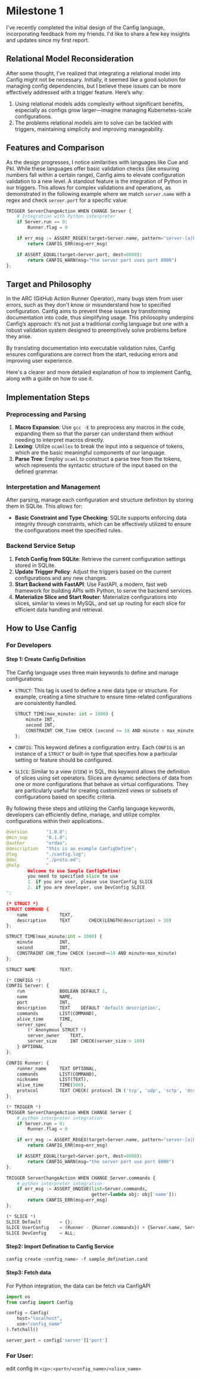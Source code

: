 # Milestone 1

I've recently completed the initial design of the Canfig language, incorporating feedback from my friends. I'd like to share a few key insights and updates since my first report.

## Relational Model Reconsideration
After some thought, I've realized that integrating a relational model into Canfig might not be necessary. Initially, it seemed like a good solution for managing config dependencies, but I believe these issues can be more effectively addressed with a trigger feature. Here’s why:
1. Using relational models adds complexity without significant benefits, especially as configs grow larger—imagine managing Kubernetes-scale configurations.
2. The problems relational models aim to solve can be tackled with triggers, maintaining simplicity and improving manageability.

## Features and Comparison
As the design progresses, I notice similarities with languages like Cue and Pkl. While these languages offer basic validation checks (like ensuring numbers fall within a certain range), Canfig aims to elevate configuration validation to a new level. A standout feature is the integration of Python in our triggers. This allows for complex validations and operations, as demonstrated in the following example where we match `server.name` with a regex and check `server.port` for a specific value:

```python
TRIGGER ServerChangeAction WHEN CHANGE Server {
    # Integration with Python interpreter
    if Server.run == 0:
        Runner.flag = 0

    if err_msg := ASSERT_REGEX(target=Server.name, pattern="server-[a|b|c]"):
        return CANFIG_ERR(msg=err_msg)

    if ASSERT_EQUAL(target=Server.port, dest=8000):
        return CANFIG_WARN(msg="the server port uses port 8000")
};
```

## Target and Philosophy
In the ARC (GitHub Action Runner Operator), many bugs stem from user errors, such as they don't know or misunderstand how to specified configuration. Canfig aims to prevent these issues by transforming documentation into code, thus simplifying usage. This philosophy underpins Canfig’s approach: it’s not just a traditional config language but one with a robust validation system designed to preemptively solve problems before they arise.

By translating documentation into executable validation rules, Canfig ensures configurations are correct from the start, reducing errors and improving user experience.

Here's a clearer and more detailed explanation of how to implement Canfig, along with a guide on how to use it.

## Implementation Steps

### Preprocessing and Parsing
1. **Macro Expansion**: Use `gcc -E` to preprocess any macros in the code, expanding them so that the parser can understand them without needing to interpret macros directly.
2. **Lexing**: Utilize `ocamllex` to break the input into a sequence of tokens, which are the basic meaningful components of our language.
3. **Parse Tree**: Employ `ocaml` to construct a parse tree from the tokens, which represents the syntactic structure of the input based on the defined grammar.

### Interpretation and Management
After parsing, manage each configuration and structure definition by storing them in SQLite. This allows for:
- **Basic Constraint and Type Checking**: SQLite supports enforcing data integrity through constraints, which can be effectively utilized to ensure the configurations meet the specified rules.

### Backend Service Setup
1. **Fetch Config from SQLite**: Retrieve the current configuration settings stored in SQLite.
2. **Update Trigger Policy**: Adjust the triggers based on the current configurations and any new changes.
3. **Start Backend with FastAPI**: Use FastAPI, a modern, fast web framework for building APIs with Python, to serve the backend services.
4. **Materialize Slice and Start Router**: Materialize configurations into slices, similar to views in MySQL, and set up routing for each slice for efficient data handling and retrieval.

## How to Use Canfig

### For Developers

#### Step 1: Create Canfig Definition
The Canfig language uses three main keywords to define and manage configurations:

- `STRUCT`: This tag is used to define a new data type or structure. For example, creating a time structure to ensure time-related configurations are consistently handled.
  
  ```python
  STRUCT TIME(max_minute: int = 1000) {
      minute INT,
      second INT,
      CONSTRAINT CHK_Time CHECK (second >= 18 AND minute < max_minute)
  };
  ```

- `CONFIG`: This keyword defines a configuration entry. Each `CONFIG` is an instance of a `STRUCT` or built-in type that specifies how a particular setting or feature should be configured.

- `SLICE`: Similar to a view (`VIEW`) in SQL, this keyword allows the definition of slices using set operators. Slices are dynamic selections of data from one or more configurations that behave as virtual configurations. They are particularly useful for creating customized views or subsets of configurations based on specific criteria.

By following these steps and utilizing the Canfig language keywords, developers can efficiently define, manage, and utilize complex configurations within their applications.

```python
@version       "1.0.0";
@min_sup       "0.1.0";
@author        "erdao";
@description   "this is an example CanfigDefine";
@log           "./canfig.log";
@doc           "./proto.md";
@help          "
        Welcome to use Sample CanfigDefine!
        you need to specified slice to use
        1. if you are user, please use UserConfig SLICE
        2. if you are developer, use DevConfig SLICE
";

(* STRUCT *)
STRUCT COMMAND {
    name            TEXT,
    description     TEXT       CHECK(LENGTH(description) > 10)
};

STRUCT TIME(max_minute:int = 1000) {
    minute          INT,
    second          INT,
    CONSTRAINT CHK_Time CHECK (second>=18 AND minute<max_minute)
};

STRUCT NAME         TEXT;

(* CONFIGS *)
CONFIG Server: {
    run             BOOLEAN DEFAULT 1,
    name            NAME,
    port            INT,
    description     TEXT    DEFAULT 'default description',
    commands        LIST(COMMAND), 
    alive_time      TIME,    
    server_spec     {
        (* Anonymous STRUCT *)
        server_owner    TEXT,
        server_size     INT CHECK(server_size > 100)
    } OPTIONAL
};

CONFIG Runner: {
    runner_name     TEXT OPTIONAL,
    commands        LIST(COMMAND),
    nickname        LIST(TEXT),
    alive_time      TIME(500),
    protocol        TEXT CHECK( protocol IN ('tcp', 'udp', 'sctp', 'dccp') )
};

(* TRIGGER *)
TRIGGER ServerChangeAction WHEN CHANGE Server {
    # python interpreter integration
    if Server.run = 0:
        Runner.flag = 0

    if err_msg := ASSERT_REGEX(target=Server.name, pattern="server-[a|b|c]"):
        return CANFIG_ERR(msg=err_msg)

    if ASSERT_EQUAL(target=Server.port, dest=8000):
        return CANFIG_WARN(msg="the server port use port 8000")
};

TRIGGER ServerChangeAction WHEN CHANGE Server.commands {
    # python interpreter integration
    if err_msg := ASSERT_UNQIUE(list=Server.commands, 
                                getter=lambda obj: obj['name']):
        return CANFIG_ERR(msg=err_msg)
};

(* SLICE *)
SLICE Default       = {};
SLICE UserConfig    = (Runner - {Runner.commands}) + {Server.name, Server.port, Server.description};
SLICE DevConfig     = ALL;
```

#### Step2: Import Defination to Canfig Service
```bash
canfig create <config_name> -f sample_defination.cand 
```

#### Step3: Fetch data
For Python integration, the data can be fetch via CanfigAPI

```python
import os
from canfig import Canfig

config = Canfig(
    host="localhost",
    use="config_name"
).fetchall()

server_port = config['server']['port']
```


### For User:

edit config in `<ip>:<port>/<config_name>/<slice_name>`